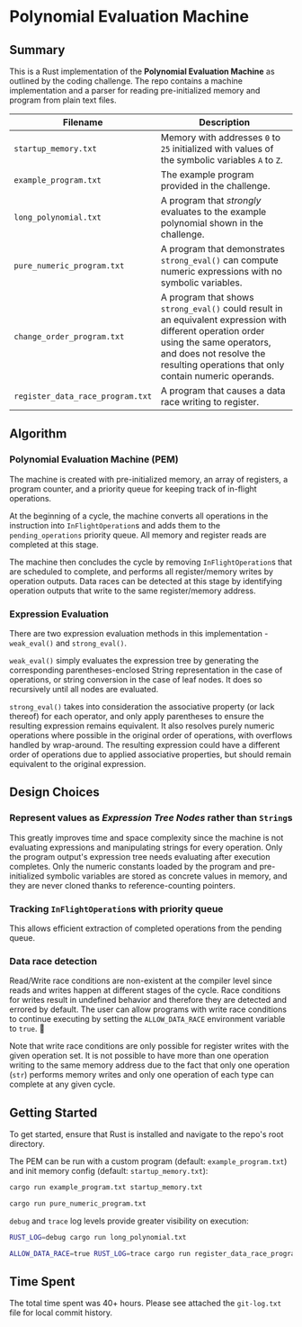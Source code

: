 # Polynomial Evaluation Machine

## Summary

This is a Rust implementation of the **Polynomial Evaluation Machine** as outlined by the coding challenge. The repo contains a machine implementation and a parser for reading pre-initialized memory and program from plain text files.

| Filename                         | Description                                                                                                                                                                                                              |
| -------------------------------- | ------------------------------------------------------------------------------------------------------------------------------------------------------------------------------------------------------------------------ |
| `startup_memory.txt`             | Memory with addresses `0` to `25` initialized with values of the symbolic variables `A` to `Z`.                                                                                                                          |
| `example_program.txt`            | The example program provided in the challenge.                                                                                                                                                                           |
| `long_polynomial.txt`            | A program that _strongly_ evaluates to the example polynomial shown in the challenge.                                                                                                                                    |
| `pure_numeric_program.txt`       | A program that demonstrates `strong_eval()` can compute numeric expressions with no symbolic variables.                                                                                                                  |
| `change_order_program.txt`       | A program that shows `strong_eval()` could result in an equivalent expression with different operation order using the same operators, and does not resolve the resulting operations that only contain numeric operands. |
| `register_data_race_program.txt` | A program that causes a data race writing to register.                                                                                                                                                                   |

## Algorithm

### Polynomial Evaluation Machine (PEM)

The machine is created with pre-initialized memory, an array of registers, a program counter, and a priority queue for keeping track of in-flight operations.

At the beginning of a cycle, the machine converts all operations in the instruction into `InFlightOperation`s and adds them to the `pending_operations` priority queue. All memory and register reads are completed at this stage.

The machine then concludes the cycle by removing `InFlightOperation`s that are scheduled to complete, and performs all register/memory writes by operation outputs. Data races can be detected at this stage by identifying operation outputs that write to the same register/memory address.

### Expression Evaluation

There are two expression evaluation methods in this implementation - `weak_eval()` and `strong_eval()`.

`weak_eval()` simply evaluates the expression tree by generating the corresponding parentheses-enclosed String representation in the case of operations, or string conversion in the case of leaf nodes. It does so recursively until all nodes are evaluated.

`strong_eval()` takes into consideration the associative property (or lack thereof) for each operator, and only apply parentheses to ensure the resulting expression remains equivalent. It also resolves purely numeric operations where possible in the original order of operations, with overflows handled by wrap-around. The resulting expression could have a different order of operations due to applied associative properties, but should remain equivalent to the original expression.

## Design Choices

### Represent values as _Expression Tree Nodes_ rather than `String`s

This greatly improves time and space complexity since the machine is not evaluating expressions and manipulating strings for every operation. Only the program output's expression tree needs evaluating after execution completes. Only the numeric constants loaded by the program and pre-initialized symbolic variables are stored as concrete values in memory, and they are never cloned thanks to reference-counting pointers.

### Tracking `InFlightOperation`s with priority queue

This allows efficient extraction of completed operations from the pending queue.

### Data race detection

Read/Write race conditions are non-existent at the compiler level since reads and writes happen at different stages of the cycle. Race conditions for writes result in undefined behavior and therefore they are detected and errored by default. The user can allow programs with write race conditions to continue executing by setting the `ALLOW_DATA_RACE` environment variable to `true`. :see_no_evil:

Note that write race conditions are only possible for register writes with the given operation set. It is not possible to have more than one operation writing to the same memory address due to the fact that only one operation (`str`) performs memory writes and only one operation of each type can complete at any given cycle.

## Getting Started

To get started, ensure that Rust is installed and navigate to the repo's root directory.

The PEM can be run with a custom program (default: `example_program.txt`) and init memory config (default: `startup_memory.txt`):

```bash
cargo run example_program.txt startup_memory.txt

cargo run pure_numeric_program.txt
```

`debug` and `trace` log levels provide greater visibility on execution:

```bash
RUST_LOG=debug cargo run long_polynomial.txt

ALLOW_DATA_RACE=true RUST_LOG=trace cargo run register_data_race_program.txt
```

## Time Spent

The total time spent was 40+ hours. Please see attached the `git-log.txt` file for local commit history.
